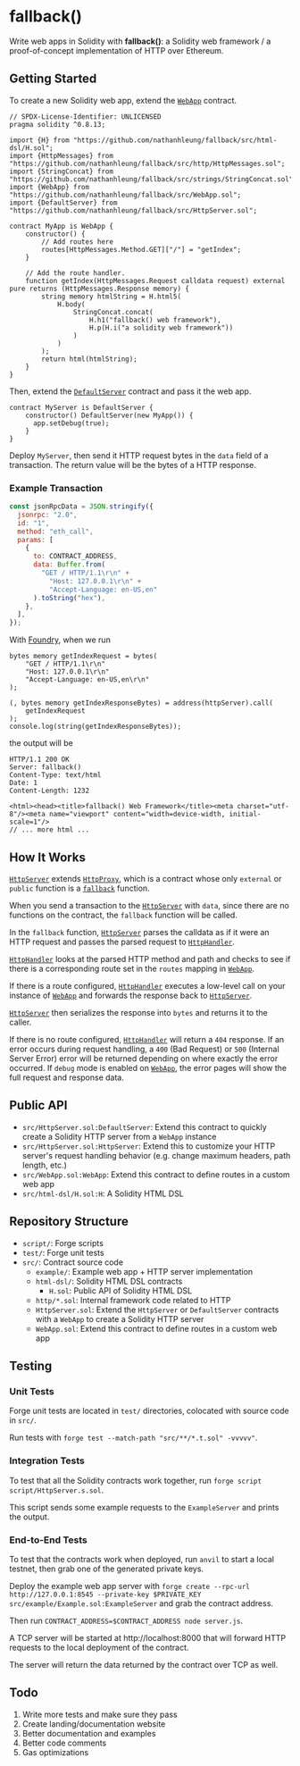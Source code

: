 # fallback()

Write web apps in Solidity with **fallback()**: a Solidity web framework / a proof-of-concept implementation of HTTP over Ethereum.

## Getting Started

To create a new Solidity web app, extend the [`WebApp`](./src/WebApp.sol) contract.

```solidity
// SPDX-License-Identifier: UNLICENSED
pragma solidity ^0.8.13;

import {H} from "https://github.com/nathanhleung/fallback/src/html-dsl/H.sol";
import {HttpMessages} from "https://github.com/nathanhleung/fallback/src/http/HttpMessages.sol";
import {StringConcat} from "https://github.com/nathanhleung/fallback/src/strings/StringConcat.sol";
import {WebApp} from "https://github.com/nathanhleung/fallback/src/WebApp.sol";
import {DefaultServer} from "https://github.com/nathanhleung/fallback/src/HttpServer.sol";

contract MyApp is WebApp {
    constructor() {
        // Add routes here
        routes[HttpMessages.Method.GET]["/"] = "getIndex";
    }

    // Add the route handler.
    function getIndex(HttpMessages.Request calldata request) external pure returns (HttpMessages.Response memory) {
        string memory htmlString = H.html5(
            H.body(
                StringConcat.concat(
                    H.h1("fallback() web framework"),
                    H.p(H.i("a solidity web framework"))
                )
            )
        );
        return html(htmlString);
    }
}
```

Then, extend the [`DefaultServer`](./src/HttpServer.sol) contract and pass it the web app.

```solidity
contract MyServer is DefaultServer {
    constructor() DefaultServer(new MyApp()) {
      app.setDebug(true);
    }
}
```

Deploy `MyServer`, then send it HTTP request bytes in the `data` field of a transaction. The return value will be the bytes of a HTTP response.

### Example Transaction

```js
const jsonRpcData = JSON.stringify({
  jsonrpc: "2.0",
  id: "1",
  method: "eth_call",
  params: [
    {
      to: CONTRACT_ADDRESS,
      data: Buffer.from(
        "GET / HTTP/1.1\r\n" +
          "Host: 127.0.0.1\r\n" +
          "Accept-Language: en-US,en"
      ).toString("hex"),
    },
  ],
});
```

With [Foundry](https://github.com/foundry-rs/foundry/), when we run

```solidity
bytes memory getIndexRequest = bytes(
    "GET / HTTP/1.1\r\n"
    "Host: 127.0.0.1\r\n"
    "Accept-Language: en-US,en\r\n"
);

(, bytes memory getIndexResponseBytes) = address(httpServer).call(
    getIndexRequest
);
console.log(string(getIndexResponseBytes));
```

the output will be

```
HTTP/1.1 200 OK
Server: fallback()
Content-Type: text/html
Date: 1
Content-Length: 1232

<html><head><title>fallback() Web Framework</title><meta charset="utf-8"/><meta name="viewport" content="width=device-width, initial-scale=1"/>
// ... more html ...
```

## How It Works

[`HttpServer`](./src/HttpServer.sol) extends [`HttpProxy`](./src/http/HttpProxy.sol), which is a contract whose only `external` or `public` function is a [`fallback`](https://docs.soliditylang.org/en/v0.8.17/contracts.html#fallback-function) function.

When you send a transaction to the [`HttpServer`](./src/HttpServer.sol) with `data`, since there are no functions on the contract, the `fallback` function will be called.

In the `fallback` function, [`HttpServer`](./src/HttpServer.sol) parses the calldata as if it were an HTTP request and passes the parsed request to [`HttpHandler`](./src/http/HttpHandler.sol).

[`HttpHandler`](./src/http/HttpHandler.sol) looks at the parsed HTTP method and path and checks to see if there is a corresponding route set in the `routes` mapping in [`WebApp`](./src/WebApp.sol).

If there is a route configured, [`HttpHandler`](./src/http/HttpHandler.sol) executes a low-level call on your instance of [`WebApp`](./src/WebApp.sol) and forwards the response back to [`HttpServer`](./src/HttpServer.sol).

[`HttpServer`](./src/HttpServer.sol) then serializes the response into `bytes` and returns it to the caller.

If there is no route configured, [`HttpHandler`](./src/http/HttpHandler.sol) will return a `404` response. If an error occurs during request handling, a `400` (Bad Request) or `500` (Internal Server Error) error will be returned depending on where exactly the error occurred. If `debug` mode is enabled on [`WebApp`](./src/WebApp.sol), the error pages will show the full request and response data.

## Public API

- `src/HttpServer.sol:DefaultServer`: Extend this contract to quickly create a Solidity HTTP server from a `WebApp` instance
- `src/HttpServer.sol:HttpServer`: Extend this to customize your HTTP server's request handling behavior (e.g. change maximum headers, path length, etc.)
- `src/WebApp.sol:WebApp`: Extend this contract to define routes in a custom web app
- `src/html-dsl/H.sol:H`: A Solidity HTML DSL

## Repository Structure

- `script/`: Forge scripts
- `test/`: Forge unit tests
- `src/`: Contract source code
  - `example/`: Example web app + HTTP server implementation
  - `html-dsl/`: Solidity HTML DSL contracts
    - `H.sol`: Public API of Solidity HTML DSL
  - `http/*.sol`: Internal framework code related to HTTP
  - `HttpServer.sol`: Extend the `HttpServer` or `DefaultServer` contracts with a `WebApp` to create a Solidity HTTP server
  - `WebApp.sol`: Extend this contract to define routes in a custom web app

## Testing

### Unit Tests

Forge unit tests are located in `test/` directories, colocated with source code in `src/`.

Run tests with `forge test --match-path "src/**/*.t.sol" -vvvvv"`.

### Integration Tests

To test that all the Solidity contracts work together, run `forge script script/HttpServer.s.sol`.

This script sends some example requests to the `ExampleServer` and prints the output.

### End-to-End Tests

To test that the contracts work when deployed, run `anvil` to start a local testnet, then grab one of the generated private keys.

Deploy the example web app server with `forge create --rpc-url http://127.0.0.1:8545 --private-key $PRIVATE_KEY src/example/Example.sol:ExampleServer` and grab the contract address.

Then run `CONTRACT_ADDRESS=$CONTRACT_ADDRESS node server.js`.

A TCP server will be started at http://localhost:8000 that will forward HTTP requests to the local deployment of the contract.

The server will return the data returned by the contract over TCP as well.

## Todo

1. Write more tests and make sure they pass
1. Create landing/documentation website
1. Better documentation and examples
1. Better code comments
1. Gas optimizations
